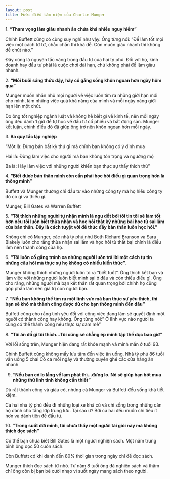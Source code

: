 ```yaml
---
layout: post
title: Mười điều tâm niệm của Charlie Munger
---
```


1. **“Tham vọng làm giàu nhanh ẩn chứa khá nhiều nguy hiểm”**

Chính Buffett cũng có cùng suy nghĩ như vậy. Ông từng nói: “Để làm tốt mọi việc một cách từ từ, chắc chắn thì khá dễ. Còn muốn giàu nhanh thì không dễ chút nào.”

Đây cũng là nguyên tắc vàng trong đầu tư của hai tỷ phú. Đối với họ, kinh doanh hay đầu tư phải là cuộc chơi dài hạn, chứ không phải để làm giàu nhanh.

2. **“Mỗi buổi sáng thức dậy, hãy cố gắng sống khôn ngoan hơn ngày hôm qua”**

Munger muốn nhắn nhủ mọi người về việc luôn tìm ra những giới hạn mới cho mình, làm những việc quá khả năng của mình và mỗi ngày nâng giới hạn lên một chút.

Do ông tốt nghiệp ngành luật và không hề biết gì về kinh tế, nên mỗi ngày ông đều dành 1 giờ để tự học về đầu tư cổ phiếu và bất động sản. Munger kết luận, chính điều đó đã giúp ông trở nên khôn ngoan hơn mỗi ngày.

3. **Ba quy tắc lập nghiệp**

“Một là: Đừng bán bất kỳ thứ gì mà chính bạn không có ý định mua

Hai là: Đừng làm việc cho người mà bạn không tôn trọng và ngưỡng mộ

Ba là: Hãy làm việc với những người khiến bạn thực sự thấy thích thú”

4. **“Biết được bản thân mình còn cần phải học hỏi điều gì quan trọng hơn là thông minh”**

Buffett và Munger thường chỉ đầu tư vào những công ty mà họ hiểu công ty đó có gì và thiếu gì.

Munger, Bill Gates và Warren Buffett

5. **“Tôi thích những người tự nhận mình là ngu dốt bởi tôi tin tôi sẽ làm tốt hơn nếu tôi luôn biết thừa nhận và học hỏi thật kỹ những bài học từ sai lầm của bản thân. Đây là cách tuyệt vời để thúc đẩy bản thân luôn học hỏi.”**

Không chỉ có Munger, các nhà tỷ phú như Both Richard Branson và Sara Blakely luôn cho rằng thừa nhận sai lầm và học hỏi từ thất bại chính là điều làm nên thành công của họ.

6. **“Tôi luôn cố gắng tránh xa những người luôn trả lời một cách tự tin những câu hỏi mà thực sự họ không có nhiều kiến thức”.**

Munger không thích những người luôn tỏ ra “biết tuốt”. Ông thích kết bạn và làm việc với những người luôn biết mình sai ở đâu và còn thiếu điều gì. Ông cho rằng, những người mà bạn kết thân rất quan trọng bởi chính họ cũng góp phần làm nên giá trị con người bạn.

7. **“Nếu bạn không thể tìm ra một lĩnh vực mà bạn thực sự yêu thích, thì bạn sẽ khó mà thành công được dù cho bạn thông minh đến đâu”**

Buffett cũng cho rằng tình yêu đối với công việc đang làm sẽ quyết định một người có thành công hay không. Ông từng nói:” Ở lĩnh vực nào người ta cũng có thể thành công nếu thực sự đam mê”

8. **“Tôi ăn đồ gì tôi thích…Tôi cũng sẽ chẳng ép mình tập thể dục bao giờ”**

Với lối sống trên, Munger hiện đang rất khỏe mạnh và minh mẫn ở tuổi 93.

Chính Buffett cũng không mấy lưu tâm đến việc ăn uống. Nhà tỷ phú 86 tuổi vẫn uống 5 chai Cô ca mỗi ngày và thường xuyên ghé các cửa hàng ăn nhanh.

9. **“Nếu bạn có lo lắng về lạm phát thì…đừng lo. Nó sẽ giúp bạn bớt mua những thứ linh tinh không cần thiết”**

Dù rất thành công và giàu có, nhưng cả Munger và Buffett đều sống khá tiết kiệm.

Cả hai nhà tỷ phú đều đi những loại xe khá cũ và chỉ sống trong những căn hộ dành cho tầng lớp trung lưu. Tại sao ư? Bởi cả hai đều muốn chi tiêu ít hơn và dành tiên để đầu tư.

10. **“Trong suốt đời mình, tôi chưa thấy một người tài giỏi này mà không thích đọc sách”**

Có thể bạn chưa biết Bill Gates là một người nghiện sách. Một năm trung bình ông đọc 50 cuốn sách.

Còn Buffett có khi dành đến 80% thời gian trong ngày chỉ để đọc sách.

Munger thích đọc sách từ nhỏ. Từ năm 8 tuổi ông đã nghiện sách và thậm chí ông còn bị bạn bè cười nhạo vì suốt ngày mang sách theo người.
